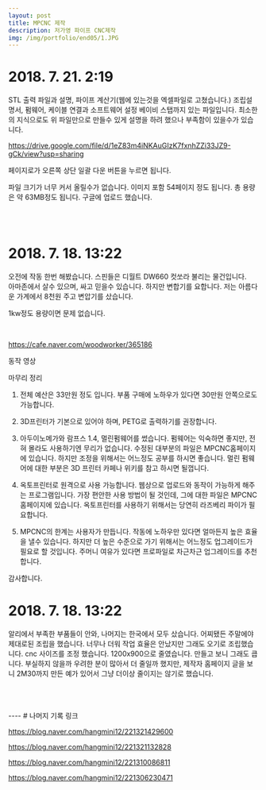 ```yaml
---
layout: post
title: MPCNC 제작
description: 저가영 파이프 CNC제작
img: /img/portfolio/end05/1.JPG
---
```


 # 2018. 7. 21. 2:19


STL 출력 파일과 설명, 
파이프 계산기(웹에 있는것을 엑셀파일로 고쳤습니다.)
조립설명서, 
펌웨어, 케이블 연결과 소프트웨어 설정 
베이비 스탭까지 있는 파일입니다. 
최소한의 지식으로도 위 파일만으로 만들수 있게 설명을 하려 했으나
 부족함이 있을수가 있습니다.

https://drive.google.com/file/d/1eZ83m4iNKAuGIzK7fxnhZZi33JZ9-gCk/view?usp=sharing



페이지로가 오른쪽 상단 일괄 다운 버튼을 누르면 됩니다.

파일 크기가 너무 커서 올릴수가 없습니다. 이미지 포함 54페이지 정도 됩니다. 총 용량은 약 63MB정도 됩니다. 구글에 업로드 했습니다. 


<div class="img_row">
<img class="col two" src="{{ site.baseurl }} /img/portfolio/end05/1.jpg" alt="" title="example image"/>

		
<img class="col one" src="{{ site.baseurl }} /img/portfolio/end05/Capture.jpg" alt="" title="example image"/>

		
</div>

<br/>

# 2018. 7. 18. 13:22

오전에 작동 한번 해봤습니다. 스핀들은 디월트 DW660 컷쏘라 불리는 물건입니다.  
아마존에서 살수 있으며, 싸고 믿을수 있습니다. 하지만 변합기를 요합니다. 
저는 아름다운 가계에서 8천원 주고 변압기를 샀습니다.

 1kw정도 용량이면 문제 없습니다. 


<div class="img_row">
<img class="col one" src="{{ site.baseurl }} /img/portfolio/end05/2.jpg" alt="" title="example image"/>
<img class="col one" src="{{ site.baseurl }} /img/portfolio/end05/3.jpg" alt="" title="example image"/>
<img class="col one" src="{{ site.baseurl }} /img/portfolio/end05/4.jpg" alt="" title="example image"/>

		
</div>

 https://cafe.naver.com/woodworker/365186
<div class="col three caption">
동작 영상


마무리 정리 

1. 전체 예산은 33만원 정도 입니다. 부품 구매에 노하우가 있다면 30만원 안쪽으로도 가능합니다. 

2. 3D프린터가 기본으로 있어야 하며, PETG로 출력하기를 권장합니다. 

3. 아두이노메가와 람프스 1.4, 멀린펌웨어를 썼습니다. 펌웨어는 익숙하면 좋지만, 전혀 몰라도 사용하기엔 무리가 없습니다. 수정된 대부분의 파일은 MPCNC홈페이지에 있습니다. 하지만 조정을 위해서는 어느정도 공부를 하시면 좋습니다. 멀린 펌웨어에 대한 부분은 3D 프린터 카페나 위키를 참고 하시면 될껍니다. 

4. 옥토프린터로 원격으로 사용 가능합니다. 웹상으로 업로드와 동작이 가능하게 해주는 프로그램입니다. 가장 편안한 사용 방법이 될 것인데, 그에 대한 파일은 MPCNC 홈페이지에 있습니다. 옥토프린터를 사용하기 위해서는 당연히 라즈베리 파이가 필요합니다.

5. MPCNC의 한계는 사용자가 만듭니다. 작동에 노하우만 있다면 얼마든지 높은 효율을 낼수 있습니다. 하지만 더 높은 수준으로 가기 위해서는 어느정도 업그레이드가 필요로 할 것입니다. 주머니 여유가 있다면 프로파일로 차근차근 업그레이드를 추천합니다. 


감사합니다. 



# 2018. 7. 18. 13:22
   
알리에서 부족한 부품들이 안와, 나머지는 한국에서 모두 샀습니다. 어찌됐든 주말에야 제대로된 조립을 했습니다. 너무나 더워 작업 효율은 안났지만 그래도 오기로 조립했습니다. cnc 사이즈를 조정 했습니다. 1200x900으로 줄였습니다. 만들고 보니 그래도 큽니다. 부실하지 않을까 우려한 분이 많아서 더 줄일까 했지만, 제작자 홈페이지 글을 보니 2M30까지 만든 예가 있어서 그냥 더이상 줄이지는 않기로 했습니다. 

</div>
 
<div class="img_row">
<img class="col one" src="{{ site.baseurl }} /img/portfolio/end05/5.jpg" alt="" title="example image"/>
<img class="col one" src="{{ site.baseurl }} /img/portfolio/end05/6.jpg" alt="" title="example image"/>
<img class="col one" src="{{ site.baseurl }} /img/portfolio/end05/9.jpg" alt="" title="example image"/>


</div>
 
<div class="img_row">
<img class="col one" src="{{ site.baseurl }} /img/portfolio/end05/10.jpg" alt="" title="example image"/>
<img class="col one" src="{{ site.baseurl }} /img/portfolio/end05/11.png" alt="" title="example image"/>
<img class="col one" src="{{ site.baseurl }} /img/portfolio/end05/12.jpg" alt="" title="example image"/>


</div>
 
<div class="img_row">
<img class="col one" src="{{ site.baseurl }} /img/portfolio/end05/13.jpg" alt="" title="example image"/>
<img class="col one" src="{{ site.baseurl }} /img/portfolio/end05/14.jpg" alt="" title="example image"/>
<img class="col one" src="{{ site.baseurl }} /img/portfolio/end05/15.jpg" alt="" title="example image"/>

</div>
----
# 나머지 기록 링크 

https://blog.naver.com/hangmini12/221321429600

https://blog.naver.com/hangmini12/221321132828

https://blog.naver.com/hangmini12/221310086811

https://blog.naver.com/hangmini12/221306230471